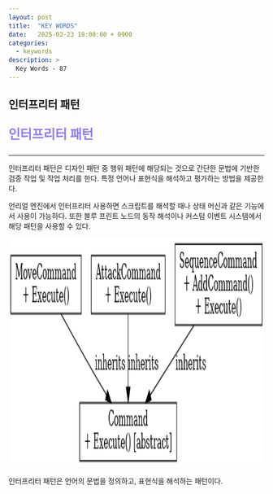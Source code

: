 ```yaml
---
layout: post
title:  "KEY WORDS"
date:   2025-02-23 18:00:00 + 0900
categories:
  - keywords
description: >
  Key Words - 87
---
```

## 인터프리터 패턴

<p style = "color:#8f7cee; font-size:25px; font-weight:bold">
인터프리터 패턴
</p>

---

인터프리터 패턴은 디자인 패턴 중 행위 패턴에 해당되는 것으로 간단한 문법에 기반한 검증 작업 및 작업 처리를 한다. 특정 언어나 표현식을 해석하고 평가하는 방법을 제공한다.

언리얼 엔진에서 인터프리터 사용하면 스크립트를 해석할 때나 상태 머신과 같은 기능에서 사용이 가능하다. 또한 블루 프린트 노드의 동작 해석이나 커스텀 이벤트 시스템에서 해당 패턴을 사용할 수 있다.

<img src = "../../assets/img/keywords/IMG_k88_1.png" width = "1800" height = "450">

<br/>

인터프리터 패턴은 언어의 문법을 정의하고, 표현식을 해석하는 패턴이다.